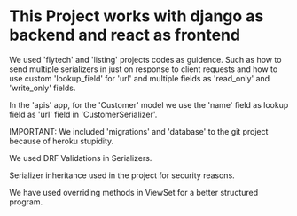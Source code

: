 # This Project works with django as backend and react as frontend

We used 'flytech' and 'listing' projects codes as guidence. Such as how to send multiple serializers in
just on response to client requests and how to use custom 'lookup_field' for 'url' and multiple fields as
'read_only' and 'write_only' fields.

In the 'apis' app, for the 'Customer' model we use the 'name' field as lookup field as 'url' field in 'CustomerSerializer'.

IMPORTANT: We included 'migrations' and 'database' to the git project because of heroku stupidity.

We used DRF Validations in Serializers.

Serializer inheritance used in the project for security reasons.

We have used overriding methods in ViewSet for a better structured program.
